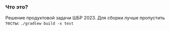 ### Что это?
Решение продуктовой задачи ШБР 2023. Для сборки лучше пропустить тесты: ``` ./gradlew build -x test ```
